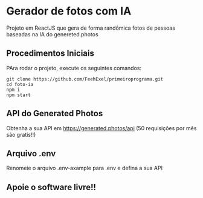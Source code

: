 # Gerador de fotos com IA

Projeto em ReactJS que gera de forma randômica fotos de pessoas
baseadas na IA do genereted.photos

## Procedimentos Iniciais

PAra rodar o projeto, execute os seguintes comandos:

```
git clone https://github.com/FeehExel/primeiroprograma.git
cd foto-ia
npm i
npm start
```

## API do Generated Photos

Obtenha a sua API em https://generated.photos/api (50 
requisições por mês são gratis!!)

## Arquivo .env
Renomeie o arquivo .env-axample para .env e defina a sua API

## Apoie o software livre!!